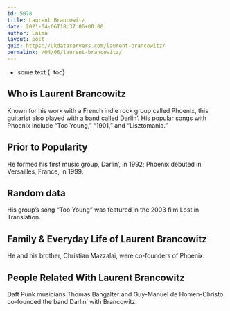 ```yaml
---
id: 5078
title: Laurent Brancowitz
date: 2021-04-06T18:37:06+00:00
author: Laima
layout: post
guid: https://ukdataservers.com/laurent-brancowitz/
permalink: /04/06/laurent-brancowitz/
---
```


* some text
{: toc}


## Who is Laurent Brancowitz
                  
                  
                  
Known for his work with a French indie rock group called Phoenix, this guitarist also played with a band called Darlin&#8217;. His popular songs with Phoenix include &#8220;Too Young,&#8221; &#8220;1901,&#8221; and &#8220;Lisztomania.&#8221;
                  
              
            
              
            
                
                
                
## Prior to Popularity
                  
                  
                  
He formed his first music group, Darlin&#8217;, in 1992; Phoenix debuted in Versailles, France, in 1999.
                  
              
            
              
            
                
                
                
## Random data
                  
                  
                  
His group&#8217;s song &#8220;Too Young&#8221; was featured in the 2003 film Lost in Translation.
                  
              
            
              
            
                
                
                
## Family & Everyday Life of Laurent Brancowitz
                  
                  
                  
He and his brother, Christian Mazzalai, were co-founders of Phoenix.
                  
              
            
              
            
                
                
                
## People Related With Laurent Brancowitz
                  
                  
                  
Daft Punk musicians Thomas Bangalter and Guy-Manuel de Homen-Christo co-founded the band Darlin&#8217; with Brancowitz. 
                  
              
            
              
            
                
              
            
              
              
            
            
              
            
          
          
          